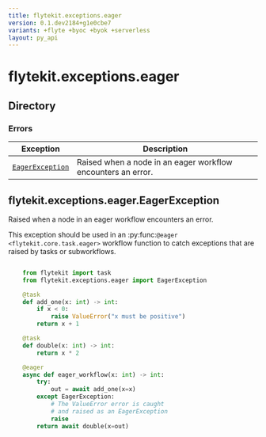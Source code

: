 ```yaml
---
title: flytekit.exceptions.eager
version: 0.1.dev2184+g1e0cbe7
variants: +flyte +byoc +byok +serverless
layout: py_api
---
```


# flytekit.exceptions.eager

## Directory

### Errors

| Exception | Description |
|-|-|
| [`EagerException`](.././flytekit.exceptions.eager#flytekitexceptionseagereagerexception) | Raised when a node in an eager workflow encounters an error. |

## flytekit.exceptions.eager.EagerException

Raised when a node in an eager workflow encounters an error.

This exception should be used in an :py:func:`@eager <flytekit.core.task.eager>` workflow function to
catch exceptions that are raised by tasks or subworkflows.

```python

    from flytekit import task
    from flytekit.exceptions.eager import EagerException

    @task
    def add_one(x: int) -> int:
        if x < 0:
            raise ValueError("x must be positive")
        return x + 1

    @task
    def double(x: int) -> int:
        return x * 2

    @eager
    async def eager_workflow(x: int) -> int:
        try:
            out = await add_one(x=x)
        except EagerException:
            # The ValueError error is caught
            # and raised as an EagerException
            raise
        return await double(x=out)
```


